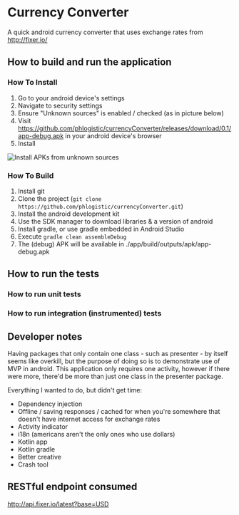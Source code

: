 # Currency Converter

A quick android currency converter that uses exchange rates from http://fixer.io/

## How to build and run the application

### How To Install

1. Go to your android device's settings
2. Navigate to security settings
3. Ensure "Unknown sources" is enabled / checked (as in picture below)
4. Visit https://github.com/phlogistic/currencyConverter/releases/download/0.1/app-debug.apk in your android device's browser
5. Install

![Install APKs from unknown sources](http://i.imgur.com/l8OCmy2.png)

### How To Build

1. Install git
2. Clone the project (`git clone https://github.com/phlogistic/currencyConverter.git`)
3. Install the android development kit
4. Use the SDK manager to download libraries & a version of android
5. Install gradle, or use gradle embedded in Android Studio
6. Execute `gradle clean assembleDebug`
7. The (debug) APK will be available in ./app/build/outputs/apk/app-debug.apk

## How to run the tests

### How to run unit tests

### How to run integration (instrumented) tests

## Developer notes

Having packages that only contain one class - such as presenter - by itself seems like overkill, but the purpose of doing so
is to demonstrate use of MVP in android. This application only requires one activity, however if there were more, there'd be more
than just one class in the presenter package.

Everything I wanted to do, but didn't get time:
* Dependency injection
* Offline / saving responses / cached for when you're somewhere that doesn't have internet access for exchange rates
* Activity indicator
* i18n (americans aren't the only ones who use dollars)
* Kotlin app
* Kotlin gradle
* Better creative
* Crash tool

## RESTful endpoint consumed

http://api.fixer.io/latest?base=USD